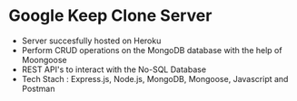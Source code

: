 # Google Keep Clone Server

* Server succesfully hosted on Heroku
* Perform CRUD operations on the MongoDB database with the help of Moongoose
* REST API's to interact with the No-SQL Database
* Tech Stach : Express.js, Node.js, MongoDB, Mongoose, Javascript and Postman



